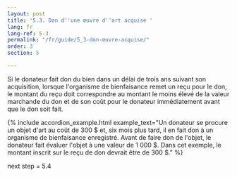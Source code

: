 ```yaml
---
layout: post
title: '5.3. Don d''une œuvre d''art acquise '
lang: fr
lang-ref: 5-3
permalink: "/fr/guide/5_3-don-œuvre-acquise/"
order: 3
section: 5

---
```

Si le donateur fait don du bien dans un délai de trois ans suivant son acquisition, lorsque l'organisme de bienfaisance remet un reçu pour le don, le montant du reçu doit correspondre au montant le moins élevé de la valeur marchande du don et de son coût pour le donateur immédiatement avant que le don soit fait.

{% include accordion_example.html
example_text="Un donateur se procure un objet d'art au coût de 300 $ et, six mois plus tard, il en fait don à un organisme de bienfaisance enregistré. Avant de faire don de l'objet, le donateur fait évaluer l'objet à une valeur de 1 000 $. Dans cet exemple, le montant inscrit sur le reçu de don devrait être de 300 $."
%}

next step = 5.4
